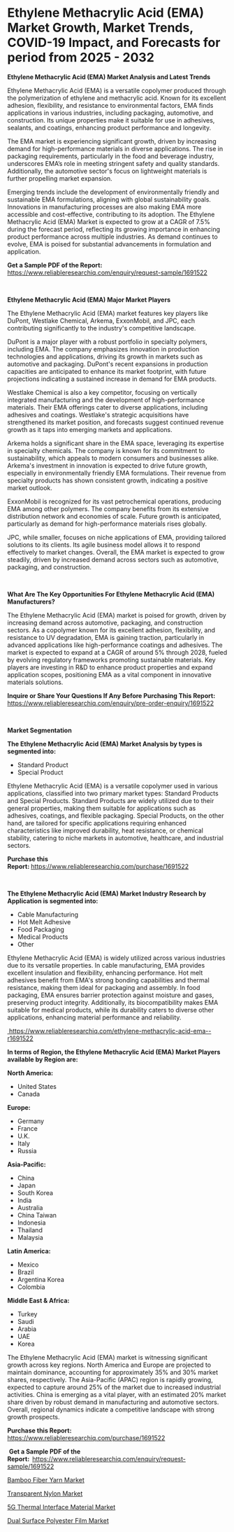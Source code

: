 <p><h1>Ethylene Methacrylic Acid (EMA) Market Growth, Market Trends, COVID-19 Impact, and Forecasts for period from 2025 - 2032</h1></p><p><strong>Ethylene Methacrylic Acid (EMA) Market Analysis and Latest Trends</strong></p>
<p><p>Ethylene Methacrylic Acid (EMA) is a versatile copolymer produced through the polymerization of ethylene and methacrylic acid. Known for its excellent adhesion, flexibility, and resistance to environmental factors, EMA finds applications in various industries, including packaging, automotive, and construction. Its unique properties make it suitable for use in adhesives, sealants, and coatings, enhancing product performance and longevity.</p><p>The EMA market is experiencing significant growth, driven by increasing demand for high-performance materials in diverse applications. The rise in packaging requirements, particularly in the food and beverage industry, underscores EMA’s role in meeting stringent safety and quality standards. Additionally, the automotive sector's focus on lightweight materials is further propelling market expansion. </p><p>Emerging trends include the development of environmentally friendly and sustainable EMA formulations, aligning with global sustainability goals. Innovations in manufacturing processes are also making EMA more accessible and cost-effective, contributing to its adoption. The Ethylene Methacrylic Acid (EMA) Market is expected to grow at a CAGR of 7.5% during the forecast period, reflecting its growing importance in enhancing product performance across multiple industries. As demand continues to evolve, EMA is poised for substantial advancements in formulation and application.</p></p>
<p><strong>Get a Sample PDF of the Report:&nbsp;</strong> <a href="https://www.reliableresearchiq.com/enquiry/request-sample/1691522?utm_campaign=904&utm_medium=2&utm_source=Github&utm_content=ia&utm_term=07012025&utm_id=ethylene-methacrylic-acid-ema">https://www.reliableresearchiq.com/enquiry/request-sample/1691522</a></p>
<p>&nbsp;</p>
<p><strong>Ethylene Methacrylic Acid (EMA) Major Market Players</strong></p>
<p><p>The Ethylene Methacrylic Acid (EMA) market features key players like DuPont, Westlake Chemical, Arkema, ExxonMobil, and JPC, each contributing significantly to the industry's competitive landscape.</p><p>DuPont is a major player with a robust portfolio in specialty polymers, including EMA. The company emphasizes innovation in production technologies and applications, driving its growth in markets such as automotive and packaging. DuPont's recent expansions in production capacities are anticipated to enhance its market footprint, with future projections indicating a sustained increase in demand for EMA products.</p><p>Westlake Chemical is also a key competitor, focusing on vertically integrated manufacturing and the development of high-performance materials. Their EMA offerings cater to diverse applications, including adhesives and coatings. Westlake's strategic acquisitions have strengthened its market position, and forecasts suggest continued revenue growth as it taps into emerging markets and applications.</p><p>Arkema holds a significant share in the EMA space, leveraging its expertise in specialty chemicals. The company is known for its commitment to sustainability, which appeals to modern consumers and businesses alike. Arkema's investment in innovation is expected to drive future growth, especially in environmentally friendly EMA formulations. Their revenue from specialty products has shown consistent growth, indicating a positive market outlook.</p><p>ExxonMobil is recognized for its vast petrochemical operations, producing EMA among other polymers. The company benefits from its extensive distribution network and economies of scale. Future growth is anticipated, particularly as demand for high-performance materials rises globally.</p><p>JPC, while smaller, focuses on niche applications of EMA, providing tailored solutions to its clients. Its agile business model allows it to respond effectively to market changes. Overall, the EMA market is expected to grow steadily, driven by increased demand across sectors such as automotive, packaging, and construction.</p></p>
<p>&nbsp;</p>
<p><strong>What Are The Key Opportunities For Ethylene Methacrylic Acid (EMA) Manufacturers?</strong></p>
<p><p>The Ethylene Methacrylic Acid (EMA) market is poised for growth, driven by increasing demand across automotive, packaging, and construction sectors. As a copolymer known for its excellent adhesion, flexibility, and resistance to UV degradation, EMA is gaining traction, particularly in advanced applications like high-performance coatings and adhesives. The market is expected to expand at a CAGR of around 5% through 2028, fueled by evolving regulatory frameworks promoting sustainable materials. Key players are investing in R&D to enhance product properties and expand application scopes, positioning EMA as a vital component in innovative materials solutions.</p></p>
<p><strong>Inquire or Share Your Questions If Any Before Purchasing This Report:</strong> <a href="https://www.reliableresearchiq.com/enquiry/pre-order-enquiry/1691522?utm_campaign=904&utm_medium=2&utm_source=Github&utm_content=ia&utm_term=07012025&utm_id=ethylene-methacrylic-acid-ema">https://www.reliableresearchiq.com/enquiry/pre-order-enquiry/1691522</a></p>
<p>&nbsp;</p>
<p><strong>Market Segmentation</strong></p>
<p><strong>The Ethylene Methacrylic Acid (EMA) Market Analysis by types is segmented into:</strong></p>
<p><ul><li>Standard Product</li><li>Special Product</li></ul></p>
<p><p>Ethylene Methacrylic Acid (EMA) is a versatile copolymer used in various applications, classified into two primary market types: Standard Products and Special Products. Standard Products are widely utilized due to their general properties, making them suitable for applications such as adhesives, coatings, and flexible packaging. Special Products, on the other hand, are tailored for specific applications requiring enhanced characteristics like improved durability, heat resistance, or chemical stability, catering to niche markets in automotive, healthcare, and industrial sectors.</p></p>
<p><strong>Purchase this Report:&nbsp;</strong><a href="https://www.reliableresearchiq.com/purchase/1691522?utm_campaign=904&utm_medium=2&utm_source=Github&utm_content=ia&utm_term=07012025&utm_id=ethylene-methacrylic-acid-ema">https://www.reliableresearchiq.com/purchase/1691522</a></p>
<p>&nbsp;</p>
<p><strong>The Ethylene Methacrylic Acid (EMA) Market Industry Research by Application is segmented into:</strong></p>
<p><ul><li>Cable Manufacturing</li><li>Hot Melt Adhesive</li><li>Food Packaging</li><li>Medical Products</li><li>Other</li></ul></p>
<p><p>Ethylene Methacrylic Acid (EMA) is widely utilized across various industries due to its versatile properties. In cable manufacturing, EMA provides excellent insulation and flexibility, enhancing performance. Hot melt adhesives benefit from EMA's strong bonding capabilities and thermal resistance, making them ideal for packaging and assembly. In food packaging, EMA ensures barrier protection against moisture and gases, preserving product integrity. Additionally, its biocompatibility makes EMA suitable for medical products, while its durability caters to diverse other applications, enhancing material performance and reliability.</p></p>
<p><a href="https://www.reliableresearchiq.com/ethylene-methacrylic-acid-ema--r1691522?utm_campaign=904&utm_medium=2&utm_source=Github&utm_content=ia&utm_term=07012025&utm_id=ethylene-methacrylic-acid-ema">&nbsp;https://www.reliableresearchiq.com/ethylene-methacrylic-acid-ema--r1691522</a></p>
<p><strong>In terms of Region, the Ethylene Methacrylic Acid (EMA) Market Players available by Region are:</strong></p>
<p>
    <p> <strong> North America: </strong>
        <ul>
            <li>United States</li>
            <li>Canada</li>
        </ul>
        </p> 
    <p> <strong> Europe: </strong>
        <ul>
            <li>Germany</li>
            <li>France</li>
            <li>U.K.</li>
            <li>Italy</li>
            <li>Russia</li>
        </ul>
        </p> 
    <p> <strong> Asia-Pacific: </strong>
        <ul>
            <li>China</li>
            <li>Japan</li>
            <li>South Korea</li>
            <li>India</li>
            <li>Australia</li>
            <li>China Taiwan</li>
            <li>Indonesia</li>
            <li>Thailand</li>
            <li>Malaysia</li>
        </ul>
        </p> 
    <p> <strong> Latin America: </strong>
        <ul>
            <li>Mexico</li>
            <li>Brazil</li>
            <li>Argentina Korea</li>
            <li>Colombia</li>
        </ul>
        </p> 
    <p> <strong> Middle East & Africa: </strong>
        <ul>
            <li>Turkey</li>
            <li>Saudi</li>
            <li>Arabia</li>
            <li>UAE</li>
            <li>Korea</li>
        </ul>
    </p>
    </p>
<p><p>The Ethylene Methacrylic Acid (EMA) market is witnessing significant growth across key regions. North America and Europe are projected to maintain dominance, accounting for approximately 35% and 30% market shares, respectively. The Asia-Pacific (APAC) region is rapidly growing, expected to capture around 25% of the market due to increased industrial activities. China is emerging as a vital player, with an estimated 20% market share driven by robust demand in manufacturing and automotive sectors. Overall, regional dynamics indicate a competitive landscape with strong growth prospects.</p></p>
<p><strong>Purchase this Report: </strong><a href="https://www.reliableresearchiq.com/purchase/1691522?utm_campaign=904&utm_medium=2&utm_source=Github&utm_content=ia&utm_term=07012025&utm_id=ethylene-methacrylic-acid-ema">https://www.reliableresearchiq.com/purchase/1691522</a></p>
<p>&nbsp;<strong>Get a Sample PDF of the Report:&nbsp;&nbsp;</strong><a href="https://www.reliableresearchiq.com/enquiry/request-sample/1691522?utm_campaign=904&utm_medium=2&utm_source=Github&utm_content=ia&utm_term=07012025&utm_id=ethylene-methacrylic-acid-ema">https://www.reliableresearchiq.com/enquiry/request-sample/1691522</a></p>
<p><strong></strong></p>
<p><p><a href="https://github.com/nathaliehurles7142/Market-Research-Report-List-1/blob/main/bamboo-fiber-yarn-market.md?utm_campaign=904&utm_medium=2&utm_source=Github&utm_content=ia&utm_term=07012025&utm_id=ethylene-methacrylic-acid-ema">Bamboo Fiber Yarn Market</a></p><p><a href="https://github.com/chongseney974/Market-Research-Report-List-1/blob/main/transparent-nylon-market.md?utm_campaign=904&utm_medium=2&utm_source=Github&utm_content=ia&utm_term=07012025&utm_id=ethylene-methacrylic-acid-ema">Transparent Nylon Market</a></p><p><a href="https://github.com/rosalinebhakta48/Market-Research-Report-List-1/blob/main/5g-thermal-interface-material-market.md?utm_campaign=904&utm_medium=2&utm_source=Github&utm_content=ia&utm_term=07012025&utm_id=ethylene-methacrylic-acid-ema">5G Thermal Interface Material Market</a></p><p><a href="https://github.com/darenph8er/Market-Research-Report-List-1/blob/main/dual-surface-polyester-film-market.md?utm_campaign=904&utm_medium=2&utm_source=Github&utm_content=ia&utm_term=07012025&utm_id=ethylene-methacrylic-acid-ema">Dual Surface Polyester Film Market</a></p></p>